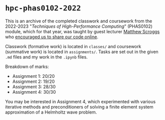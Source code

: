 # `hpc-phas0102-2022`

This is an archive of the completed classwork and coursework from the 2022-2023 "*Techniques of High-Performance Computing*" (PHAS0102) module, which for that year, was taught by guest lecturer [Matthew Scroggs](https://www.mscroggs.co.uk/PHAS0102) who [encouraged us to share our code online](http://chalkdustmagazine.com/features/o%cf%80nions-should-i-share-my-code/).

Classwork (formative work) is located in `classes/` and coursework (summative work) is located in `assignments/`. Tasks are set out in the given `.md` files and my work in the `.ipynb` files.

Breakdown of marks:

+ Assignment 1: 20/20
+ Assignment 2: 19/20
+ Assignment 3: 28/30
+ Assignment 4: 30/30

You may be interested in Assignment 4, which experimented with various iterative methods and preconditioners of solving a finite element system approximation of a Helmholtz wave problem.